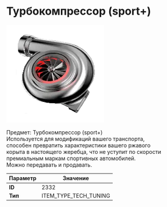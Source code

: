# Турбокомпрессор (sport+)

![Item Image](../img/2332.webp?raw=true)

Предмет: Турбокомпрессор (sport+)<br>Используется для модификаций вашего транспорта, <br>способен превратить характеристики вашего ржавого<br>корыта в настоящего жеребца, что не уступит по скорости<br>премиальным маркам спортивных автомобилей.<br>Можно передавать и продавать.


| Параметр | Значение |
|----------|----------|
| **ID** | 2332 |
| **Тип** | ITEM_TYPE_TECH_TUNING |

